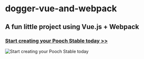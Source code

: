# dogger-vue-and-webpack
## A fun little project using Vue.js + Webpack

### [Start creating your Pooch Stable today >>](https://drinkingtheink.github.io/dogtastic/)
![Start creating your Pooch Stable today](https://gdurl.com/XmgC)

